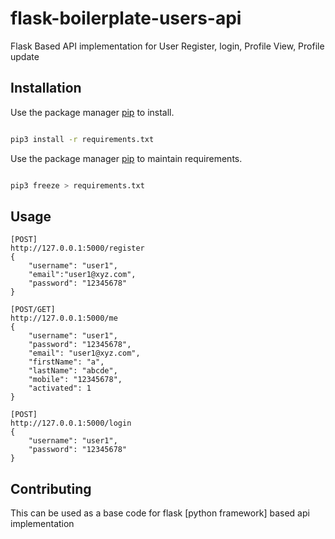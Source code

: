 # flask-boilerplate-users-api

Flask Based API implementation for User Register, login, Profile View, Profile update

## Installation

Use the package manager [pip](https://pip.pypa.io/en/stable/) to install.

```bash

pip3 install -r requirements.txt

```

Use the package manager [pip](https://pip.pypa.io/en/stable/) to maintain requirements.
```bash

pip3 freeze > requirements.txt

```
## Usage

```
[POST]
http://127.0.0.1:5000/register
{
	"username": "user1",
	"email":"user1@xyz.com",
	"password": "12345678"
}

[POST/GET]
http://127.0.0.1:5000/me
{
	"username": "user1",
	"password": "12345678",
	"email": "user1@xyz.com",
	"firstName": "a",
	"lastName": "abcde",
	"mobile": "12345678",
	"activated": 1
}

[POST]
http://127.0.0.1:5000/login
{
	"username": "user1",
	"password": "12345678"
}

```

## Contributing
This can be used as a base code for flask [python framework] based api implementation
